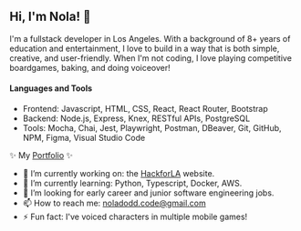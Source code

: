 ## Hi, I'm Nola! 👋

I'm a fullstack developer in Los Angeles. With a background of 8+ years of education and entertainment, I love to build in a way that is both simple, creative, and user-friendly. When I'm not coding, I love playing competitive boardgames, baking, and doing voiceover!

#### Languages and Tools

- Frontend: Javascript, HTML, CSS, React, React Router, Bootstrap
- Backend: Node.js, Express, Knex, RESTful APIs, PostgreSQL
- Tools: Mocha, Chai, Jest, Playwright, Postman, DBeaver, Git, GitHub, NPM, Figma, Visual Studio Code


:sparkles: My [Portfolio](https://noladodd.github.io/Portfolio/) :sparkles:
- 🔭 I’m currently working on: the [HackforLA](https://www.hackforla.org) website. 
- 🌱 I’m currently learning: Python, Typescript, Docker, AWS.
- 🤔 I’m looking for early career and junior software engineering jobs.
- 📫 How to reach me: noladodd.code@gmail.com
- ⚡ Fun fact: I've voiced characters in multiple mobile games!

